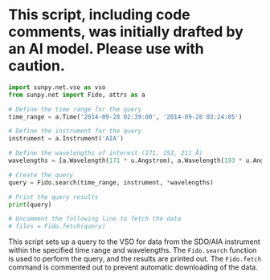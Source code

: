 # This script, including code comments, was initially drafted by an AI model. Please use with caution.

```python
import sunpy.net.vso as vso
from sunpy.net import Fido, attrs as a

# Define the time range for the query
time_range = a.Time('2014-09-28 02:39:00', '2014-09-28 03:24:05')

# Define the instrument for the query
instrument = a.Instrument('AIA')

# Define the wavelengths of interest (171, 193, 211 Å)
wavelengths = [a.Wavelength(171 * u.Angstrom), a.Wavelength(193 * u.Angstrom), a.Wavelength(211 * u.Angstrom)]

# Create the query
query = Fido.search(time_range, instrument, *wavelengths)

# Print the query results
print(query)

# Uncomment the following line to fetch the data
# files = Fido.fetch(query)
```

This script sets up a query to the VSO for data from the SDO/AIA instrument within the specified time range and wavelengths. The `Fido.search` function is used to perform the query, and the results are printed out. The `Fido.fetch` command is commented out to prevent automatic downloading of the data.
